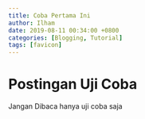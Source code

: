 ```yaml
---
title: Coba Pertama Ini
author: Ilham
date: 2019-08-11 00:34:00 +0800
categories: [Blogging, Tutorial]
tags: [favicon]
---
```



# Postingan Uji Coba

Jangan Dibaca hanya uji coba saja